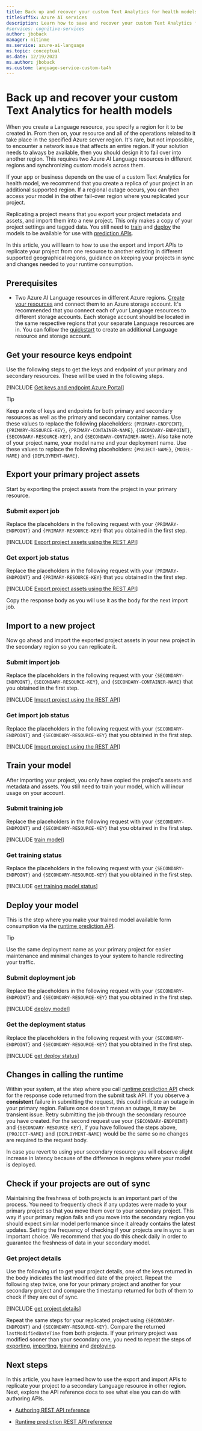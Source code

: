 ```yaml
---
title: Back up and recover your custom Text Analytics for health models
titleSuffix: Azure AI services
description: Learn how to save and recover your custom Text Analytics for health models.
#services: cognitive-services
author: jboback
manager: nitinme
ms.service: azure-ai-language
ms.topic: conceptual
ms.date: 12/19/2023
ms.author: jboback
ms.custom: language-service-custom-ta4h
---
```


# Back up and recover your custom Text Analytics for health models

When you create a Language resource, you specify a region for it to be created in. From then on, your resource and all of the operations related to it take place in the specified Azure server region. It's rare, but not impossible, to encounter a network issue that affects an entire region. If your solution needs to always be available, then you should design it to fail over into another region. This requires two Azure AI Language resources in different regions and synchronizing custom models across them. 

If your app or business depends on the use of a custom Text Analytics for health model, we recommend that you create a replica of your project in an additional supported region. If a regional outage occurs, you can then access your model in the other fail-over region where you replicated your project.

Replicating a project means that you export your project metadata and assets, and import them into a new project. This only makes a copy of your project settings and tagged data. You still need to [train](./train-model.md) and [deploy](./deploy-model.md) the models to be available for use with [prediction APIs](https://aka.ms/ct-runtime-swagger).

In this article, you will learn to how to use the export and import APIs to replicate your project from one resource to another existing in different supported geographical regions, guidance on keeping your projects in sync and changes needed to your runtime consumption.

##  Prerequisites

* Two Azure AI Language resources in different Azure regions. [Create your resources](./create-project.md#create-a-language-resource) and connect them to an Azure storage account. It's recommended that you connect each of your Language resources to different storage accounts. Each storage account should be located in the same respective regions that your separate Language resources are in. You can follow the [quickstart](../quickstart.md?pivots=rest-api#create-a-new-azure-ai-language-resource-and-azure-storage-account) to create an additional Language resource and storage account.


## Get your resource keys endpoint

Use the following steps to get the keys and endpoint of your primary and secondary resources. These will be used in the following steps.

[!INCLUDE [Get keys and endpoint Azure Portal](../includes/get-keys-endpoint-azure.md)]

> [!TIP]
> Keep a note of keys and endpoints for both primary and secondary resources as well as the primary and secondary container names. Use these values to replace the following placeholders:
`{PRIMARY-ENDPOINT}`, `{PRIMARY-RESOURCE-KEY}`, `{PRIMARY-CONTAINER-NAME}`, `{SECONDARY-ENDPOINT}`, `{SECONDARY-RESOURCE-KEY}`, and `{SECONDARY-CONTAINER-NAME}`.
> Also take note of your project name, your model name and your deployment name. Use these values to replace the following placeholders:  `{PROJECT-NAME}`, `{MODEL-NAME}` and `{DEPLOYMENT-NAME}`.

## Export your primary project assets

Start by exporting the project assets from the project in your primary resource.

### Submit export job

Replace the placeholders in the following request with your `{PRIMARY-ENDPOINT}` and `{PRIMARY-RESOURCE-KEY}` that you obtained in the first step.

[!INCLUDE [Export project assets using the REST API](../includes/rest-api/export-project.md)]

### Get export job status

Replace the placeholders in the following request with your `{PRIMARY-ENDPOINT}` and `{PRIMARY-RESOURCE-KEY}` that you obtained in the first step.

[!INCLUDE [Export project assets using the REST API](../includes/rest-api/get-export-status.md)]


Copy the response body as you will use it as the body for the next import job.

## Import to a new project 

Now go ahead and import the exported project assets in your new project in the secondary region so you can replicate it.

### Submit import job

Replace the placeholders in the following request with your `{SECONDARY-ENDPOINT}`, `{SECONDARY-RESOURCE-KEY}`, and `{SECONDARY-CONTAINER-NAME}` that you obtained in the first step.

[!INCLUDE [Import project using the REST API](../includes/rest-api/import-project.md)]

### Get import job status

Replace the placeholders in the following request with your `{SECONDARY-ENDPOINT}` and `{SECONDARY-RESOURCE-KEY}` that you obtained in the first step.

[!INCLUDE [Import project using the REST API](../includes/rest-api/get-import-status.md)]


## Train your model

After importing your project, you only have copied the project's assets and metadata and assets. You still need to train your model, which will incur usage on your account. 

### Submit training job

Replace the placeholders in the following request with your `{SECONDARY-ENDPOINT}` and `{SECONDARY-RESOURCE-KEY}` that you obtained in the first step.

[!INCLUDE [train model](../includes/rest-api/train-model.md)]


### Get training status

Replace the placeholders in the following request with your `{SECONDARY-ENDPOINT}` and `{SECONDARY-RESOURCE-KEY}` that you obtained in the first step.

[!INCLUDE [get training model status](../includes/rest-api/get-training-status.md)]

## Deploy your model

This is the step where you make your trained model available form consumption via the [runtime prediction API](https://aka.ms/ct-runtime-swagger). 

> [!TIP]
> Use the same deployment name as your primary project for easier maintenance and minimal changes to your system to handle redirecting your traffic.

### Submit deployment job 

Replace the placeholders in the following request with your `{SECONDARY-ENDPOINT}` and `{SECONDARY-RESOURCE-KEY}` that you obtained in the first step.

[!INCLUDE [deploy model](../includes/rest-api/deploy-model.md)]

### Get the deployment status

Replace the placeholders in the following request with your `{SECONDARY-ENDPOINT}` and `{SECONDARY-RESOURCE-KEY}` that you obtained in the first step.

[!INCLUDE [get deploy status](../includes/rest-api/get-deployment-status.md)]

## Changes in calling the runtime

Within your system, at the step where you call [runtime prediction API](https://aka.ms/ct-runtime-swagger) check for the response code returned from the submit task API. If you observe a **consistent** failure in submitting the request, this could indicate an outage in your primary region. Failure once doesn't mean an outage, it may be transient issue. Retry submitting the job through the secondary resource you have created. For the second request use your `{SECONDARY-ENDPOINT}` and `{SECONDARY-RESOURCE-KEY}`, if you have followed the steps above, `{PROJECT-NAME}` and `{DEPLOYMENT-NAME}` would be the same so no changes are required to the request body. 

In case you revert to using your secondary resource you will observe slight increase in latency because of the difference in regions where your model is deployed. 

## Check if your projects are out of sync

Maintaining the freshness of both projects is an important part of the process. You need to frequently check if any updates were made to your primary project so that you move them over to your secondary project. This way if your primary region fails and you move into the secondary region you should expect similar model performance since it already contains the latest updates. Setting the frequency of checking if your projects are in sync is an important choice. We recommend that you do this check daily in order to guarantee the freshness of data in your secondary model.

### Get project details

Use the following url to get your project details, one of the keys returned in the body indicates the last modified date of the project. 
Repeat the following step twice, one for your primary project and another for your secondary project and compare the timestamp returned for both of them to check if they are out of sync.

  [!INCLUDE [get project details](../includes/rest-api/get-project-details.md)]


Repeat the same steps for your replicated project using `{SECONDARY-ENDPOINT}` and `{SECONDARY-RESOURCE-KEY}`. Compare the returned `lastModifiedDateTime` from both projects. If your primary project was modified sooner than your secondary one, you need to repeat the steps of [exporting](#export-your-primary-project-assets), [importing](#import-to-a-new-project), [training](#train-your-model) and [deploying](#deploy-your-model).


## Next steps

In this article, you have learned how to use the export and import APIs to replicate your project to a secondary Language resource in other region. Next, explore the API reference docs to see what else you can do with authoring APIs.

* [Authoring REST API reference](https://aka.ms/ct-authoring-swagger)

* [Runtime prediction REST API reference](https://aka.ms/ct-runtime-swagger)
